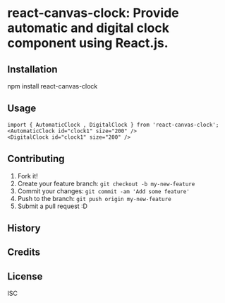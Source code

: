 # react-canvas-clock: Provide automatic and digital clock component using React.js.

## Installation

npm install react-canvas-clock

## Usage
```
import { AutomaticClock , DigitalClock } from 'react-canvas-clock';
<AutomaticClock id="clock1" size="200" />
<DigitalClock id="clock1" size="200" />

```
## Contributing

1. Fork it!
2. Create your feature branch: `git checkout -b my-new-feature`
3. Commit your changes: `git commit -am 'Add some feature'`
4. Push to the branch: `git push origin my-new-feature`
5. Submit a pull request :D

## History


## Credits


## License

ISC
